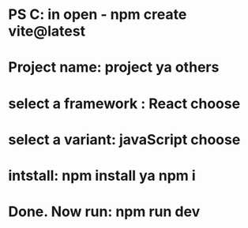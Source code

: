 # PS C: in open - npm create vite@latest
# Project name: project ya others 
# select a framework : React choose
# select a variant: javaScript choose
# intstall: npm install ya npm i
# Done. Now run: npm run dev


